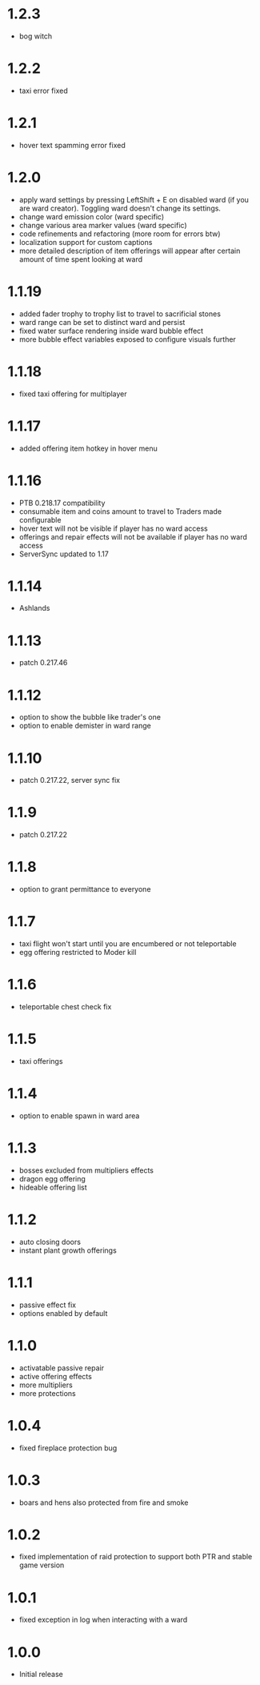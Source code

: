 # 1.2.3
* bog witch

# 1.2.2
* taxi error fixed

# 1.2.1
* hover text spamming error fixed

# 1.2.0
* apply ward settings by pressing LeftShift + E on disabled ward (if you are ward creator). Toggling ward doesn't change its settings.
* change ward emission color (ward specific)
* change various area marker values (ward specific)
* code refinements and refactoring (more room for errors btw)
* localization support for custom captions
* more detailed description of item offerings will appear after certain amount of time spent looking at ward

# 1.1.19
* added fader trophy to trophy list to travel to sacrificial stones
* ward range can be set to distinct ward and persist
* fixed water surface rendering inside ward bubble effect
* more bubble effect variables exposed to configure visuals further

# 1.1.18
* fixed taxi offering for multiplayer

# 1.1.17
* added offering item hotkey in hover menu

# 1.1.16
* PTB 0.218.17 compatibility
* consumable item and coins amount to travel to Traders made configurable
* hover text will not be visible if player has no ward access
* offerings and repair effects will not be available if player has no ward access
* ServerSync updated to 1.17

# 1.1.14
* Ashlands

# 1.1.13
* patch 0.217.46

# 1.1.12
* option to show the bubble like trader's one
* option to enable demister in ward range

# 1.1.10
* patch 0.217.22, server sync fix

# 1.1.9
* patch 0.217.22

# 1.1.8
* option to grant permittance to everyone

# 1.1.7
* taxi flight won't start until you are encumbered or not teleportable
* egg offering restricted to Moder kill

# 1.1.6
* teleportable chest check fix

# 1.1.5
* taxi offerings

# 1.1.4
* option to enable spawn in ward area

# 1.1.3
* bosses excluded from multipliers effects
* dragon egg offering
* hideable offering list

# 1.1.2
* auto closing doors
* instant plant growth offerings

# 1.1.1
* passive effect fix
* options enabled by default

# 1.1.0
* activatable passive repair
* active offering effects
* more multipliers
* more protections

# 1.0.4
* fixed fireplace protection bug

# 1.0.3
* boars and hens also protected from fire and smoke

# 1.0.2
* fixed implementation of raid protection to support both PTR and stable game version

# 1.0.1
* fixed exception in log when interacting with a ward

# 1.0.0
* Initial release